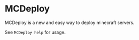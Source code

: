 # MCDeploy
MCDeploy is a new and easy way to deploy minecraft servers.

See `MCDeploy help` for usage.
